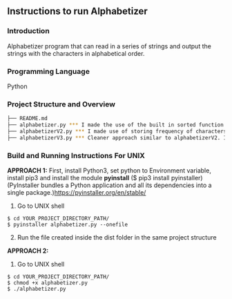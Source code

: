 Instructions to run Alphabetizer
-----

### Introduction

Alphabetizer program that can read in a series of strings and output the strings with the characters in alphabetical order.


### Programming Language
Python

### Project Structure and Overview

  ```sh
  ├── README.md
  ├── alphabetizer.py *** I made the use of the built in sorted function of Python
  ├── alphabetizerV2.py *** I made use of storing frequency of characters in a count list of 26 characters and sorting afterwards
  ├── alphabetizerV3.py *** Cleaner approach similar to alphabetizerV2. I used the Counter module from collections package in Python
  ```

### Build and Running Instructions For UNIX
**APPROACH 1:**
First, install Python3, set python to Environment variable, install pip3 and install the module **pyinstall** ($ pip3 install pyinstaller) (PyInstaller bundles a Python application and all its dependencies into a single package.)https://pyinstaller.org/en/stable/

1. Go to UNIX shell
  ```
  $ cd YOUR_PROJECT_DIRECTORY_PATH/
  $ pyinstaller alphabetizer.py --onefile
  ```

2. Run the file created inside the dist folder in the same project structure

**APPROACH 2:**
1. Go to UNIX shell
  ```
  $ cd YOUR_PROJECT_DIRECTORY_PATH/
  $ chmod +x alphabetizer.py
  $ ./alphabetizer.py
  ```
